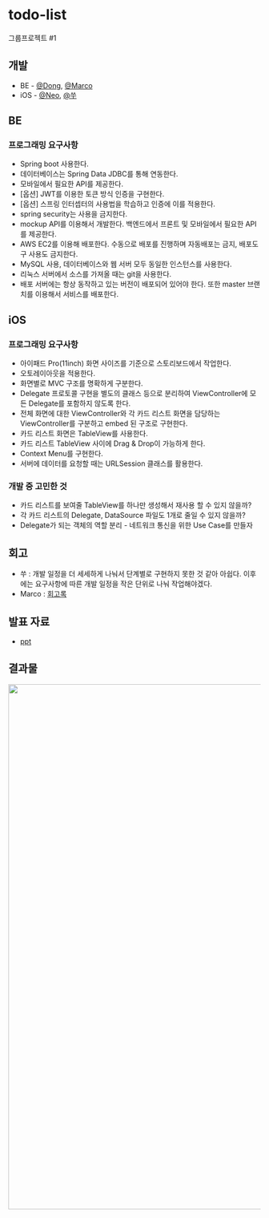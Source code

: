 # todo-list
그룹프로젝트 #1

## 개발
- BE - [@Dong](https://github.com/d-h-k), [@Marco](https://github.com/95degree)
- iOS - [@Neo](https://github.com/d-h-k/todo-list/commits?author=HoonHaChoi), [@쑤](https://github.com/lenaios)

## BE
### 프로그래밍 요구사항
- Spring boot 사용한다.
- 데이터베이스는 Spring Data JDBC를 통해 연동한다.
- 모바일에서 필요한 API를 제공한다.
- [옵션] JWT를 이용한 토큰 방식 인증을 구현한다.
- [옵션] 스프링 인터셉터의 사용법을 학습하고 인증에 이를 적용한다.
- spring security는 사용을 금지한다.
- mockup API를 이용해서 개발한다. 백엔드에서 프론트 및 모바일에서 필요한 API를 제공한다.
- AWS EC2를 이용해 배포한다. 수동으로 배포를 진행하며 자동배포는 금지, 배포도구 사용도 금지한다.
- MySQL 사용, 데이터베이스와 웹 서버 모두 동일한 인스턴스를 사용한다.
- 리눅스 서버에서 소스를 가져올 때는 git을 사용한다.
- 배포 서버에는 항상 동작하고 있는 버전이 배포되어 있어야 한다. 또한 master 브랜치를 이용해서 서비스를 배포한다.

## iOS
### 프로그래밍 요구사항
- 아이패드 Pro(11inch) 화면 사이즈를 기준으로 스토리보드에서 작업한다.
- 오토레이아웃을 적용한다.
- 화면별로 MVC 구조를 명확하게 구분한다.
- Delegate 프로토콜 구현을 별도의 클래스 등으로 분리하여 ViewController에 모든 Delegate를 포함하지 않도록 한다.
- 전체 화면에 대한 ViewController와 각 카드 리스트 화면을 담당하는 ViewController를 구분하고 embed 된 구조로 구현한다.
- 카드 리스트 화면은 TableView를 사용한다.
- 카드 리스트 TableView 사이에 Drag & Drop이 가능하게 한다.
- Context Menu를 구현한다.
- 서버에 데이터를 요청할 때는 URLSession 클래스를 활용한다.

### 개발 중 고민한 것
- 카드 리스트를 보여줄 TableView를 하나만 생성해서 재사용 할 수 있지 않을까?
- 각 카드 리스트의 Delegate, DataSource 파일도 1개로 줄일 수 있지 않을까?
- Delegate가 되는 객체의 역할 분리 - 네트워크 통신을 위한 Use Case를 만들자

## 회고
- 쑤 : 개발 일정을 더 세세하게 나눠서 단계별로 구현하지 못한 것 같아 아쉽다. 이후에는 요구사항에 따른 개발 일정을 작은 단위로 나눠 작업해야겠다.
- Marco : [회고록](https://www.notion.so/To-do-List-99cdcdf3c6714f69b3ae17e78f1e9f2c)

## 발표 자료
- [ppt](https://drive.google.com/file/d/15AzrEOCYkTzSvODTuxxgbdd-m283bbFm/view)

## 결과물
<img width="1048" alt="" src="https://user-images.githubusercontent.com/75113784/115102520-5840ae00-9f86-11eb-9cd1-643cb0ff4e37.png">
